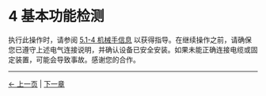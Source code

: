 # 4 基本功能检测

执行此操作时，请参阅 [5.1-4 机械手信息](/5-BasicApplication/5.1-SystemUsageInstructions/320m5/4.2.4.1-micro_controller.md) 以获得指导。在继续操作之前，请确保您已遵守上述电气连接说明，并确认设备已安全安装。如果未能正确连接电缆或固定装置，可能会导致事故。感谢您的合作。

---

[← 上一页](3_PowerOnStatusDisplay.md) | [下一章](../../../5-BasicApplication/README_M5.md)
